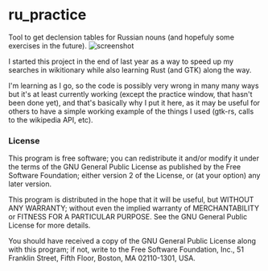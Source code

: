 # ru_practice
Tool to get declension tables for Russian nouns (and hopefuly some exercises in the future).
![screenshot](https://user-images.githubusercontent.com/5335499/45195441-efb9be00-b22d-11e8-902a-1d6c2d726df6.gif)

I started this project in the end of last year as a way to speed up my searches in wikitionary while also learning Rust (and GTK) along the way.

I'm learning as I go, so the code is possibly very wrong in many many ways but it's at least currently working (except the practice window, that hasn't been done yet), and that's basically why I put it here, as it may be useful for others to have a simple working example of the things I used (gtk-rs, calls to the wikipedia API, etc).

### License
This program is free software; you can redistribute it and/or
modify it under the terms of the GNU General Public License
as published by the Free Software Foundation; either version 2
of the License, or (at your option) any later version.

This program is distributed in the hope that it will be useful,
but WITHOUT ANY WARRANTY; without even the implied warranty of
MERCHANTABILITY or FITNESS FOR A PARTICULAR PURPOSE.  See the
GNU General Public License for more details.

You should have received a copy of the GNU General Public License
along with this program; if not, write to the Free Software
Foundation, Inc., 51 Franklin Street, Fifth Floor, Boston, MA  02110-1301, USA.
